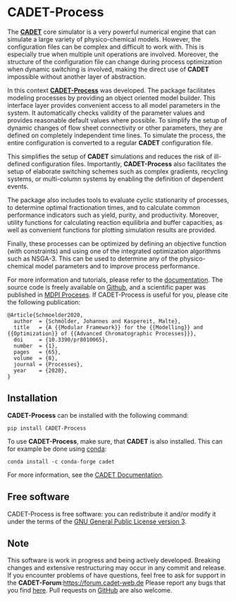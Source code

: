 # CADET-Process

The [**CADET**](https://cadet.github.io) core simulator is a very powerful numerical engine that can simulate a large variety of physico-chemical models.
However, the configuration files can be complex and difficult to work with.
This is especially true when multiple unit operations are involved.
Moreover, the structure of the configuration file can change during process optimization when dynamic switching is involved, making the direct use of **CADET** impossible without another layer of abstraction.

In this context [**CADET-Process**](https://cadet-process.readthedocs.io/en/latest/) was developed.
The package facilitates modeling processes by providing an object oriented model builder.
This interface layer provides convenient access to all model parameters in the system.
It automatically checks validity of the parameter values and provides reasonable default values where possible.
To simplify the setup of dynamic changes of flow sheet connectivity or other parameters, they are defined on completely independent time lines.
To simulate the process, the entire configuration is converted to a regular **CADET** configuration file.

This simplifies the setup of **CADET** simulations and reduces the risk of ill-defined configuration files.
Importantly, **CADET-Process** also facilitates the setup of elaborate switching schemes such as complex gradients, recycling systems, or multi-column systems by enabling the definition of dependent events.

The package also includes tools to evaluate cyclic stationarity of processes, to determine optimal fractionation times, and to calculate common performance indicators such as yield, purity, and productivity.
Moreover, utility functions for calculating reaction equilibria and buffer capacities, as well as convenient functions for plotting simulation results are provided.

Finally, these processes can be optimized by defining an objective function (with constraints) and using one of the integrated optimization algorithms such as NSGA-3.
This can be used to determine any of the physico-chemical model parameters and to improve process performance.

For more information and tutorials, please refer to the [documentation](https://cadet-process.readthedocs.io/en/latest/).
The source code is freely available on [Github](https://github.com/fau-advanced-separations/CADET-Process), and a scientific paper was published in [MDPI Proceses](https://doi.org/10.3390/pr8010065).
If CADET-Process is useful for you, please cite the following publication:

```
@Article{Schmoelder2020,
  author  = {Schmölder, Johannes and Kaspereit, Malte},
  title   = {A {{Modular Framework}} for the {{Modelling}} and {{Optimization}} of {{Advanced Chromatographic Processes}}},
  doi     = {10.3390/pr8010065},
  number  = {1},
  pages   = {65},
  volume  = {8},
  journal = {Processes},
  year    = {2020},
}
```

## Installation
**CADET-Process** can be installed with the following command:

```
pip install CADET-Process
```

To use **CADET-Process**, make sure, that **CADET** is also installed. 
This can for example be done using [conda](https://docs.conda.io/en/latest/):
```
conda install -c conda-forge cadet
```
For more information, see the [CADET Documentation](https://cadet.github.io/master/getting_started/installation.html).

## Free software 
CADET-Process is free software: you can redistribute it and/or modify it under the terms of the [GNU General Public License version 3](https://github.com/fau-advanced-separations/CADET-Process/blob/master/LICENSE).

## Note
This software is work in progress and being actively developed.
Breaking changes and extensive restructuring may occur in any commit and release.
If you encounter problems of have questions, feel free to ask for support in the **CADET-Forum**:https://forum.cadet-web.de
Please report any bugs that you find [here](https://github.com/fau-advanced-separations/CADET-Process/issues).
Pull requests on [GitHub](https://github.com/fau-advanced-separations/CADET-Process) are also welcome.


